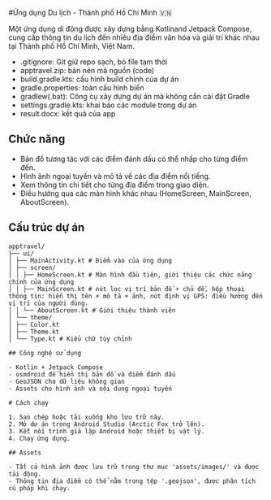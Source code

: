 #Ứng dụng Du lịch - Thành phố Hồ Chí Minh 🇻🇳

Một ứng dụng di động được xây dựng bằng Kotlinand Jetpack Compose, cung cấp thông tin du lịch đến nhiều địa điểm văn hóa và giải trí khác nhau tại Thành phố Hồ Chí Minh, Việt Nam.

- .gitignore: Git giữ repo sạch, bỏ file tạm thời
- apptravel.zip: bản nén mã nguồn (code)
- build.gradle.kts: cấu hình build chính của dự án
- gradle.properties: toàn cấu hình biến
- gradlew(.bat): Công cụ xây dựng dự án mà không cần cài đặt Gradle
- settings.gradle.kts: khai báo các module trong dự án
- result.docx: kết quả của app

## Chức năng

- Bản đồ tương tác với các điểm đánh dấu có thể nhấp cho từng điểm đến.
- Hình ảnh ngoại tuyến và mô tả về các địa điểm nổi tiếng.
- Xem thông tin chi tiết cho từng địa điểm trong giao diện.
- Điều hướng qua các màn hình khác nhau (HomeScreen, MainScreen, AboutScreen).

## Cấu trúc dự án

```
apptravel/
├── ui/
│ ├── MainActivity.kt # Điểm vào của ứng dụng
│ ├── screen/
│ │ ├── HomeScreen.kt # Màn hình đầu tiên, giới thiệu các chức năng chính của ứng dụng
│ │ ├── MainScreen.kt # nút lọc vị trí bản đồ + chủ đề, hộp thoại thông tin: hiển thị tên + mô tả + ảnh, nút định vị GPS: điều hướng đến vị trí của người dùng.
│ │ └── AboutScreen.kt # Giới thiệu thành viên
│ └── theme/
│ ├── Color.kt
│ ├── Theme.kt
│ └── Type.kt # Kiểu chữ tùy chỉnh

## Công nghệ sử dụng

- Kotlin + Jetpack Compose
- osmdroid để hiển thị bản đồ và điểm đánh dấu
- GeoJSON cho dữ liệu không gian
- Assets cho hình ảnh và nội dung ngoại tuyến

# Cách chạy

1. Sao chép hoặc tải xuống kho lưu trữ này.
2. Mở dự án trong Android Studio (Arctic Fox trở lên).
3. Kết nối trình giả lập Android hoặc thiết bị vật lý.
4. Chạy ứng dụng.

## Assets

- Tất cả hình ảnh được lưu trữ trong thư mục 'assets/images/' và được tải động.
- Thông tin địa điểm có thể nằm trong tệp '.geojson', được phân tích cú pháp khi chạy.
